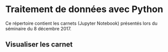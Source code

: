 # Traitement de données avec Python

Ce répertoire contient les carnets (Jupyter Notebook) présentés lors du séminaire du 8 décembre 2017.

## Visualiser les carnet

